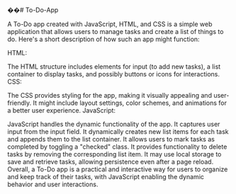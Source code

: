 ��#   T o - D o - A p p 
 

A To-Do app created with JavaScript, HTML, and CSS is a simple web application that allows users to manage tasks and create a list of things to do. Here's a short description of how such an app might function:

HTML:

The HTML structure includes elements for input (to add new tasks), a list container to display tasks, and possibly buttons or icons for interactions.
CSS:

The CSS provides styling for the app, making it visually appealing and user-friendly. It might include layout settings, color schemes, and animations for a better user experience.
JavaScript:

JavaScript handles the dynamic functionality of the app.
It captures user input from the input field.
It dynamically creates new list items for each task and appends them to the list container.
It allows users to mark tasks as completed by toggling a "checked" class.
It provides functionality to delete tasks by removing the corresponding list item.
It may use local storage to save and retrieve tasks, allowing persistence even after a page reload.
Overall, a To-Do app is a practical and interactive way for users to organize and keep track of their tasks, with JavaScript enabling the dynamic behavior and user interactions.
 
